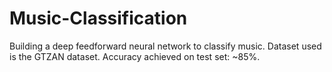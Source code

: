 # Music-Classification
Building a deep feedforward neural network to classify music. Dataset used is the GTZAN dataset. 
Accuracy achieved on test set: ~85%. 
